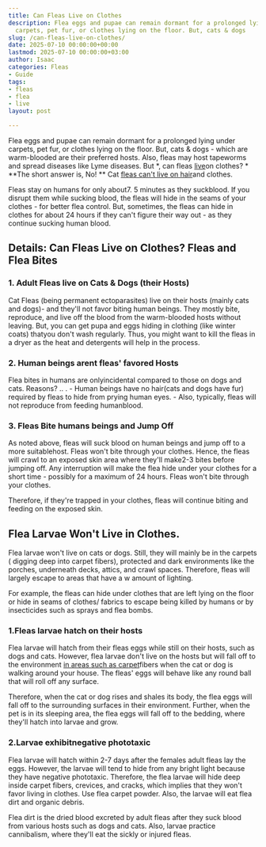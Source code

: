 ```yaml
---
title: Can Fleas Live on Clothes
description: Flea eggs and pupae can remain dormant for a prolonged lying under 
  carpets, pet fur, or clothes lying on the floor. But, cats & dogs
slug: /can-fleas-live-on-clothes/
date: 2025-07-10 00:00:00+00:00
lastmod: 2025-07-10 00:00:00+03:00
author: Isaac
categories: Fleas
- Guide
tags:
- fleas
- flea
- live
layout: post

---
```

Flea eggs and pupae can remain dormant for a prolonged lying under carpets, pet fur, or clothes lying on the floor. But, cats & dogs - which are warm-blooded are their preferred hosts. Also, fleas may host tapeworms and spread diseases like Lyme diseases. But *, can fleas [live](https://pestpolicy.com/can-fleas-live-in-human-hair/)on clothes? * **The short answer is, No! ** Cat [fleas can't live on hair](https://pestpolicy.com/can-fleas-live-in-human-hair/)and clothes.

Fleas stay on humans for only about7. 5 minutes as they suckblood. If you disrupt them while sucking blood, the fleas will hide in the seams of your clothes - for better flea control. But, sometimes, the fleas can hide in clothes for about 24 hours if they can't figure their way out - as they continue sucking human blood.

##  Details: Can Fleas Live on Clothes? Fleas and Flea Bites

###  1. Adult Fleas live on Cats & Dogs (their Hosts)

Cat Fleas (being permanent ectoparasites) live on their hosts (mainly cats and dogs)- and they'll not favor biting human beings. They mostly bite, reproduce, and live off the blood from the warm-blooded hosts without leaving. But, you can get pupa and eggs hiding in clothing (like winter coats) thatyou don't wash regularly. Thus, you might want to kill the fleas in a dryer as the heat and detergents will help in the process.

###  2. Human beings arent fleas' favored Hosts

Flea bites in humans are onlyincidental compared to those on dogs and cats. Reasons? .. . - Human beings have no hair(cats and dogs have fur) required by fleas to hide from prying human eyes. - Also, typically, fleas will not reproduce from feeding humanblood.

###  3. Fleas Bite humans beings and Jump Off

As noted above, fleas will suck blood on human beings and jump off to a more suitablehost. Fleas won't bite through your clothes. Hence, the fleas will crawl to an exposed skin area where they'll make2-3 bites before jumping off. Any interruption will make the flea hide under your clothes for a short time - possibly for a maximum of 24 hours. Fleas won't bite through your clothes.

Therefore, if they're trapped in your clothes, fleas will continue biting and feeding on the exposed skin.

##  Flea Larvae Won't Live in Clothes.

Flea larvae won't live on cats or dogs. Still, they will mainly be in the carpets ( digging deep into carpet fibers), protected and dark environments like the porches, underneath decks, attics, and crawl spaces. Therefore, fleas will largely escape to areas that have a w amount of lighting.

For example, the fleas can hide under clothes that are left lying on the floor or hide in seams of clothes/ fabrics to escape being killed by humans or by insecticides such as sprays and flea bombs.

###  1.Fleas larvae hatch on their hosts

Flea larvae will hatch from their fleas eggs while still on their hosts, such as dogs and cats. However, flea larvae don't live on the hosts but will fall off to the environment [in areas such as carpet](https://pestpolicy.com/can-fleas-live-in-carpets/)fibers when the cat or dog is walking around your house. The fleas' eggs will behave like any round ball that will roll off any surface.

Therefore, when the cat or dog rises and shales its body, the flea eggs will fall off to the surrounding surfaces in their environment. Further, when the pet is in its sleeping area, the flea eggs will fall off to the bedding, where they'll hatch into larvae and grow.

###  2.Larvae exhibitnegative phototaxic

Flea larvae will hatch within 2-7 days after the females adult fleas lay the eggs. However, the larvae will tend to hide from any bright light because they have negative phototaxic. Therefore, the flea larvae will hide deep inside carpet fibers, crevices, and cracks, which implies that they won't favor living in clothes. Use flea carpet powder. Also, the larvae will eat flea dirt and organic debris.

Flea dirt is the dried blood excreted by adult fleas after they suck blood from various hosts such as dogs and cats. Also, larvae practice cannibalism, where they'll eat the sickly or injured fleas.